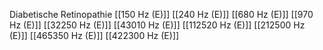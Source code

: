 Diabetische Retinopathie
[[150 Hz (E)]]
[[240 Hz (E)]]
[[680 Hz (E)]]
[[970 Hz (E)]]
[[32250 Hz (E)]]
[[43010 Hz (E)]]
[[112520 Hz (E)]]
[[212500 Hz (E)]]
[[465350 Hz (E)]]
[[422300 Hz (E)]]